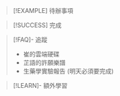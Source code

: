 > [!EXAMPLE] 待辦事項


> [!SUCCESS] 完成


> [!FAQ]- 追蹤
> - 崔的雲端硬碟
> - 芷語的許願樂譜
> - 生藥學實驗報告 (明天必須要完成)

> [!LEARN]- 額外學習
